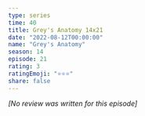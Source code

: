 ```yaml
---
type: series
time: 40
title: Grey's Anatomy 14x21
date: "2022-08-12T00:00:00"
name: "Grey's Anatomy"
season: 14
episode: 21
rating: 3
ratingEmoji: "⭐️⭐️⭐️"
share: false
---
```


_[No review was written for this episode]_
